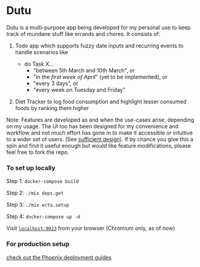 # Dutu

Dutu is a multi-purpose app being developed for my personal use to keep track of mundane stuff like 
errands and chores. It consists of:
1. Todo app which supports fuzzy date inputs and recurring events to handle scenarios like
   - do Task X... 
     - "between 5th March and 10th March", or
     - "in the _first week of April_" (yet to be implemented), or
     - "every 3 days", or
     - "every week on Tuesday and Friday"
     
2. Diet Tracker to log food consumption and highlight lesser consumed foods by ranking them higher

Note: Features are developed as and when the use-cases arise, depending on my usage. The UI too 
has been designed for my convenience and workflow and not much effort has gone in to make it 
accessible or intuitive to a wider set of users. (See 
[sufficient design](https://www.industriallogic.com/blog/sufficient-design/)). If by chance you 
give this a spin and find it useful enough but would like feature modifications, please feel 
free to fork the repo.

### To set up locally

Step 1: `docker-compose build`

Step 2: `./mix deps.get`

Step 3: `./mix ecto.setup`

Step 4: `docker-compose up -d`

Visit [`localhost:9023`](http://localhost:9023) from your browser (Chromium only, as of now)


### For production setup

[check out the Phoenix deployment guides](https://hexdocs.pm/phoenix/deployment.html)